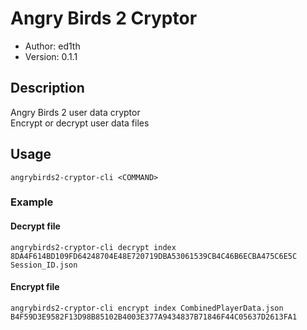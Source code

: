 # Angry Birds 2 Cryptor

* Author: ed1th
* Version: 0.1.1

## Description
Angry Birds 2 user data cryptor<br>
Encrypt or decrypt user data files

## Usage
`angrybirds2-cryptor-cli <COMMAND>`

### Example
#### Decrypt file
`angrybirds2-cryptor-cli decrypt index 8DA4F614BD109FD64248704E48E720719DBA53061539CB4C46B6ECBA475C6E5C Session_ID.json`
#### Encrypt file
`angrybirds2-cryptor-cli encrypt index CombinedPlayerData.json B4F59D3E9582F13D98B85102B4003E377A9434837B71846F44C05637D2613FA1`
